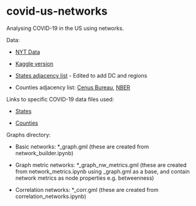 # covid-us-networks
Analysing COVID-19 in the US using networks.

Data:

* [NYT Data](https://github.com/nytimes/covid-19-data)

* [Kaggle version](https://www.kaggle.com/fireballbyedimyrnmom/us-counties-covid-19-dataset)

* [States adjacency list](https://gist.github.com/neilb/ee60cd179d5eb17d1cb616cdeeda760f) - Edited to add DC and regions

* Counties adjacency list: [Cenus Bureau](https://www.census.gov/programs-surveys/geography/library/reference/county-adjacency-file.html), [NBER](https://www.nber.org/research/data/county-adjacency)

Links to specific COVID-19 data files used:

* [States](https://github.com/nytimes/covid-19-data/blob/master/us-states.csv)

* [Counties](https://github.com/nytimes/covid-19-data/blob/master/us-counties.csv)

Graphs directory:

* Basic networks: *_graph.gml (these are created from network_builder.ipynb)

* Graph metric networks: *_graph_nw_metrics.gml (these are created from network_metrics.ipynb using _graph.gml as a base, and contain network metrics as node properties e.g. betweenness)

* Correlation networks: *_corr.gml (these are created from correlation_networks.ipynb)